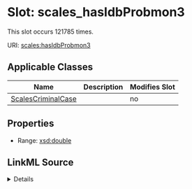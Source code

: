 

# Slot: scales_hasIdbProbmon3




This slot occurs 121785 times.


URI: [scales:hasIdbProbmon3](http://schemas.scales-okn.org/rdf/scales#hasIdbProbmon3)



<!-- no inheritance hierarchy -->





## Applicable Classes

| Name | Description | Modifies Slot |
| --- | --- | --- |
| [ScalesCriminalCase](../classes/ScalesCriminalCase.md) |  |  no  |







## Properties

* Range: [xsd:double](http://www.w3.org/2001/XMLSchema#double)







## LinkML Source

<details>

```yaml
name: scales_hasIdbProbmon3
from_schema: okns:scales-kg
rank: 1000
slot_uri: scales:hasIdbProbmon3
alias: scales_hasIdbProbmon3
domain_of:
- scales_CriminalCase
range: double

```
</details>